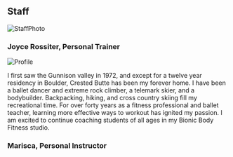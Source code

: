 ## Staff
![StaffPhoto](/images/staff_squats.jpg)

### Joyce Rossiter, Personal Trainer
![Profile](/images/climbing.jpg)

I first saw the Gunnison valley in 1972, and except for a twelve year residency in Boulder, Crested Butte has been my forever home.
I have been a ballet dancer and extreme rock climber, a telemark skier, and a bodybuilder.
Backpacking, hiking, and cross country skiing fill my recreational time.
For over forty years as a fitness professional and ballet teacher, learning more effective ways to workout has ignited my passion.
I am excited to continue coaching students of all ages in my Bionic Body Fitness studio.

### Marisca, Personal Instructor

